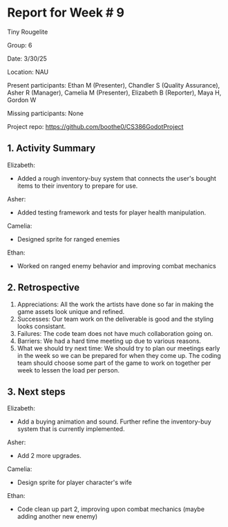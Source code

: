 # Report for Week # 9

Tiny Rougelite

Group: 6

Date: 3/30/25

Location: NAU

Present participants: Ethan M (Presenter), Chandler S (Quality Assurance), Asher R (Manager), Camelia M (Presenter), Elizabeth B (Reporter), Maya H, Gordon W

Missing participants: None

Project repo: https://github.com/boothe0/CS386GodotProject

## 1. Activity Summary

Elizabeth:
- Added a rough inventory-buy system that connects the user's bought items to their inventory to prepare for use.

Asher:
- Added testing framework and tests for player health manipulation.

Camelia:
- Designed sprite for ranged enemies

Ethan:
- Worked on ranged enemy behavior and improving combat mechanics 

## 2. Retrospective

1. Appreciations: All the work the artists have done so far in making the game assets look unique and refined.
2. Successes: Our team work on the deliverable is good and the styling looks consistant.
3. Failures: The code team does not have much collaboration going on.
4. Barriers: We had a hard time meeting up due to various reasons.
5. What we should try next time: We should try to plan our meetings early in the week so we can be prepared for when they come up. The 
coding team should choose some part of the game to work on together per week to lessen the load per person.

## 3. Next steps

Elizabeth:
- Add a buying animation and sound. Further refine the inventory-buy system that is currently implemented.

Asher:
- Add 2 more upgrades.

Camelia:
- Design sprite for player character's wife

Ethan:
- Code clean up part 2, improving upon combat mechanics (maybe adding another new enemy)
